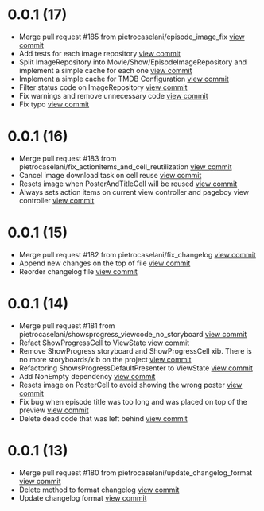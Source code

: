 # 0.0.1 (17) 
* Merge pull request #185 from pietrocaselani/episode_image_fix [view commit](http://github.com/pietrocaselani/CouchTracker/commit/fd23d6c37300ea5106bb6a14b2a96b87b27f45a6)
* Add tests for each image repository [view commit](http://github.com/pietrocaselani/CouchTracker/commit/8d8d27ff11e5895a3cb3873cf8714a41779e770a)
* Split ImageRepository into Movie/Show/EpisodeImageRepository and implement a simple cache for each one [view commit](http://github.com/pietrocaselani/CouchTracker/commit/c3055feb8897614d2af36d2ed0ffa03e3b29c49a)
* Implement a simple cache for TMDB Configuration [view commit](http://github.com/pietrocaselani/CouchTracker/commit/75527ece796e270828103e860973da8289f9c99a)
* Filter status code on ImageRepository [view commit](http://github.com/pietrocaselani/CouchTracker/commit/0256aabdb81d0c476326d563c1e631995bec5dc8)
* Fix warnings and remove unnecessary code [view commit](http://github.com/pietrocaselani/CouchTracker/commit/3ae012de251169d13f433da5752fc2edf2e45cbe)
* Fix typo [view commit](http://github.com/pietrocaselani/CouchTracker/commit/946dbfe6ea42cda9ae2d6b2877a9bcc8210d52f5)

# 0.0.1 (16) 
* Merge pull request #183 from pietrocaselani/fix_actionitems_and_cell_reutilization [view commit](http://github.com/pietrocaselani/CouchTracker/commit/8c5670cc94ba9e5ab86764a74275aede79d164cb)
* Cancel image download task on cell reuse [view commit](http://github.com/pietrocaselani/CouchTracker/commit/2936cc618fccefd91165372fb89e809e198a2587)
* Resets image when PosterAndTitleCell will be reused [view commit](http://github.com/pietrocaselani/CouchTracker/commit/aa513ab42f9999f3619f24c9a199bd8fafa47eb6)
* Always sets action items on current view controller and pageboy view controller [view commit](http://github.com/pietrocaselani/CouchTracker/commit/a7203b852da6eb3a36ec415be932047e9dd36633)

# 0.0.1 (15) 
* Merge pull request #182 from pietrocaselani/fix_changelog [view commit](http://github.com/pietrocaselani/CouchTracker/commit/324f1fdbe19a7f82b6cc47c677a10e1a7cc578b0)
* Append new changes on the top of file [view commit](http://github.com/pietrocaselani/CouchTracker/commit/3be58afa4bfdfcb4129b1a0aa06d4f2f03c59cc1)
* Reorder changelog file [view commit](http://github.com/pietrocaselani/CouchTracker/commit/5ccdca3e81adc90d7055b2d6b7410aad17ee95e6)

# 0.0.1 (14)
* Merge pull request #181 from pietrocaselani/showsprogress_viewcode_no_storyboard [view commit](http://github.com/pietrocaselani/CouchTracker/commit/332882052c750cb3133d3e940643c2819c7bfef0)
* Refact ShowProgressCell to ViewState [view commit](http://github.com/pietrocaselani/CouchTracker/commit/f7c4315650d8a897d5df46bc17b1b58caccf48ef)
* Remove ShowProgress storyboard and ShowProgressCell xib. There is no more storyboards/xib on the project [view commit](http://github.com/pietrocaselani/CouchTracker/commit/86306c12318ed21fa47d4758c2e7e581b4749875)
* Refactoring ShowsProgressDefaultPresenter to ViewState [view commit](http://github.com/pietrocaselani/CouchTracker/commit/50d5daecf8307d45d0bc8a5541bfc081e1c97717)
* Add NonEmpty dependency [view commit](http://github.com/pietrocaselani/CouchTracker/commit/d2219874e517281da6c21c6bda72ff8aaf98a5b4)
* Resets image on PosterCell to avoid showing the wrong poster [view commit](http://github.com/pietrocaselani/CouchTracker/commit/b2a875abc5646cab42676596010f427254f83418)
* Fix bug when episode title was too long and was placed on top of the preview [view commit](http://github.com/pietrocaselani/CouchTracker/commit/c59933633540722331c97acd340303ec5a8ccbc5)
* Delete dead code that was left behind [view commit](http://github.com/pietrocaselani/CouchTracker/commit/ec39442694f78285b0714b339bbed1a2f45beedf)

# 0.0.1 (13)
* Merge pull request #180 from pietrocaselani/update_changelog_format [view commit](http://github.com/pietrocaselani/CouchTracker/commit/8e8b1593cc45862e2a63f7c7e2217d619781f259)
* Delete method to format changelog [view commit](http://github.com/pietrocaselani/CouchTracker/commit/4be3d0effd1e45b6a5d9b84d91cc9fd58e4dcdef)
* Update changelog format [view commit](http://github.com/pietrocaselani/CouchTracker/commit/7b67fbe624a3792207c9aed30051e7aaf935a076)
